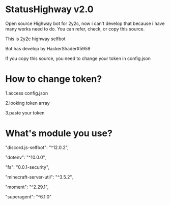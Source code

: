 # StatusHighway v2.0
Open source Highway bot for 2y2c, now i can't develop that because i have many works need to do. You can refer, check, or copy this source.

This is 2y2c highway selfbot

Bot has develop by HackerShader#5959

If you copy this source, you need to change your token in config.json

# How to change token?

1.access config.json

2.looking token array

3.paste your token

# What's module you use?
"discord.js-selfbot": "^12.0.2",

"dotenv": "^10.0.0",

"fs": "0.0.1-security",

"minecraft-server-util": "^3.5.2",

"moment": "^2.29.1",

"superagent": "^6.1.0"

